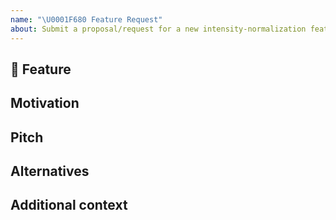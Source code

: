 ```yaml
---
name: "\U0001F680 Feature Request"
about: Submit a proposal/request for a new intensity-normalization feature
---
```


## 🚀 Feature
<!-- A clear, concise description of the feature proposal -->

## Motivation

<!-- Outline the motivation for the proposal. -->

## Pitch

<!-- A clear, concise description of what you want to happen. -->

## Alternatives

<!-- A clear, concise description of any alternative solutions. -->

## Additional context

<!-- Add other context or screenshots about the feature request here. -->
